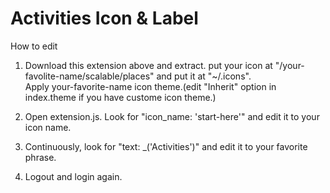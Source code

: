 # Activities Icon & Label
How to edit 
  
1. Download this extension above and extract. 
put your icon at "/your-favolite-name/scalable/places" and put it at "~/.icons".  
Apply your-favorite-name icon theme.(edit "Inherit" option in index.theme if you have custome icon theme.)  
  
2. Open extension.js. Look for  "icon_name: 'start-here'"  and edit it to your icon name. 
  
3. Continuously, look for  "text: _('Activities')"  and edit it to your favorite phrase.  
  
4. Logout and login again. 


